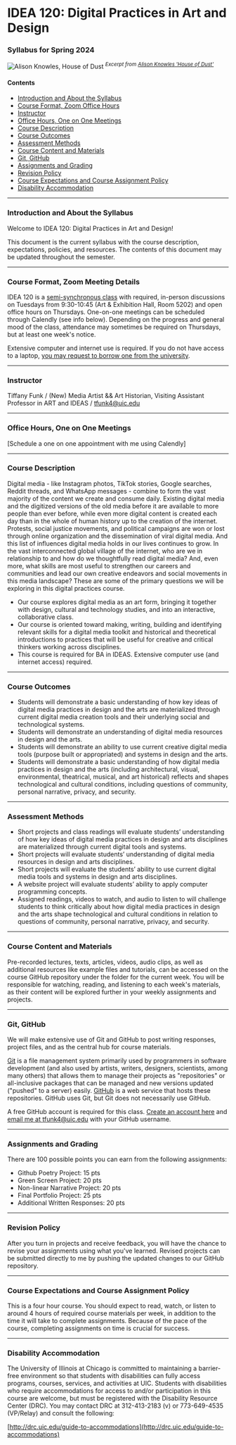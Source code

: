 # IDEA 120: Digital Practices in Art and Design
### Syllabus for Spring 2024

![Alison Knowles, House of Dust](knowles_house_of_dust.png)
<sup>*Excerpt from [Alison Knowles 'House of Dust'](https://www.damnmagazine.net/2016/09/07/the-house-of-dust-by-alison-knowles/)*</sup>

#### Contents
* [Introduction and About the Syllabus](#introduction-and-about-the-syllabus)
* [Course Format, Zoom Office Hours](#course-format-zoom-office-hours)
* [Instructor](#instructor)
* [Office Hours, One on One Meetings](#office-hours-one-on-one-meetings)
* [Course Description](#course-description)
* [Course Outcomes](#course-outcomes)
* [Assessment Methods](#assessment-methods)
* [Course Content and Materials](#course-content-and-materials)
* [Git, GitHub](#git-github)
* [Assignments and Grading](#assignments-and-grading)
* [Revision Policy](#revision-policy)
* [Course Expectations and Course Assignment Policy](#course-expectations-and-course-assignment-policy)
* [Disability Accommodation](#disability-accommodation)

***

### Introduction and About the Syllabus

Welcome to IDEA 120: Digital Practices in Art and Design!

This document is the current syllabus with the course description, expectations, policies, and resources. The contents of this document may be updated throughout the semester.

***

### Course Format, Zoom Meeting Details

IDEA 120 is a [semi-synchronous class](https://en.wikipedia.org/wiki/Asynchronous_learning) with required, in-person discussions on Tuesdays from 9:30-10:45 (Art & Exhibition Hall, Room 5202) and open office hours on Thursdays. One-on-one meetings can be scheduled through Calendly (see info below). Depending on the progress and general mood of the class, attendance may sometimes be required on Thursdays, but at least one week's notice.

Extensive computer and internet use is required. If you do not have access to a laptop, [you may request to borrow one from the university](https://it.uic.edu/services-support/student-resources/online-learning/).

***

### Instructor

Tiffany Funk / (New) Media Artist && Art Historian, Visiting Assistant Professor in ART and IDEAS  / [tfunk4@uic.edu](mailto:tfunk4@uic.edu) 

***

### Office Hours, One on One Meetings

[Schedule a one on one appointment with me using Calendly]

***

### Course Description

Digital media - like Instagram photos, TikTok stories, Google searches, Reddit threads, and WhatsApp messages - combine to form the vast majority of the content we create and consume daily. Existing digital media and the digitized versions of the old media before it are available to more people than ever before, while even more digital content is created each day than in the whole of human history up to the creation of the internet. Protests, social justice movements, and political campaigns are won or lost through online organization and the dissemination of viral digital media. And this list of influences digital media holds in our lives continues to grow. In the vast interconnected global village of the internet, who are we in relationship to and how do we thoughtfully read digital media? And, even more, what skills are most useful to strengthen our careers and communities and lead our own creative endeavors and social movements in this media landscape? These are some of the primary questions we will be exploring in this digital practices course.

* Our course explores digital media as an art form, bringing it together with design, cultural and technology studies, and into an interactive, collaborative class.
* Our course is oriented toward making, writing, building and identifying relevant skills for a digital media toolkit and historical and theoretical introductions to practices that will be useful for creative and critical thinkers working across disciplines.
* This course is required for BA in IDEAS. Extensive computer use (and internet access) required.

***

### Course Outcomes

* Students will demonstrate a basic understanding of how key ideas of digital media practices in design and the arts are materialized through current digital media creation tools and their underlying social and technological systems.
* Students will demonstrate an understanding of digital media resources in design and the arts.
* Students will demonstrate an ability to use current creative digital media tools (purpose built or appropriated) and systems in design and the arts.
* Students will demonstrate a basic understanding of how digital media practices in design and the arts (including architectural, visual, environmental, theatrical, musical, and art historical) reflects and shapes technological and cultural conditions, including questions of community, personal narrative, privacy, and security.

***

### Assessment Methods

* Short projects and class readings will evaluate students’ understanding of how key ideas of digital media practices in design and arts disciplines are materialized through current digital tools and systems.
* Short projects will evaluate students’ understanding of digital media resources in design and arts disciplines.
* Short projects will evaluate the students’ ability to use current digital media tools and systems in design and arts disciplines.
* A website project will evaluate students’ ability to apply computer programming concepts.
* Assigned readings, videos to watch, and audio to listen to will challenge students to think critically about how digital media practices in design and the arts shape technological and cultural conditions in relation to questions of community, personal narrative, privacy, and security.

***

### Course Content and Materials

Pre-recorded lectures, texts, articles, videos, audio clips, as well as additional resources like example files and tutorials, can be accessed on the course GitHub repository under the folder for the current week. You will be responsible for watching, reading, and listening to each week's materials, as their content will be explored further in your weekly assignments and projects.

***

### Git, GitHub

We will make extensive use of Git and GitHub to post writing responses, project files, and as the central hub for course materials.

[Git](https://en.wikipedia.org/wiki/Git) is a file management system primarily used by programmers in software development (and also used by artists, writers, designers, scientists, among many others) that allows them to manage their projects as "repositories" or all-inclusive packages that can be managed and new versions updated ("pushed" to a server) easily. [GitHub](https://www.howtogeek.com/180167/htg-explains-what-is-github-and-what-do-geeks-use-it-for/) is a web service that hosts these repositories. GitHub uses Git, but Git does not necessarily use GitHub.

A free GitHub account is required for this class. [Create an account here](https://github.com/join) and [email me at tfunk4@uic.edu](mailto:tfunk4@uic.edu) with your GitHub username.

***


### Assignments and Grading

There are 100 possible points you can earn from the following assignments:

* Github Poetry Project: 15 pts
* Green Screen Project: 20 pts
* Non-linear Narrative Project: 20 pts
* Final Portfolio Project: 25 pts
* Additional Written Responses: 20 pts

***

### Revision Policy

After you turn in projects and receive feedback, you will have the chance to revise your assignments using what you've learned. Revised projects can be submitted directly to me by pushing the updated changes to our GitHub repository.

***

### Course Expectations and Course Assignment Policy

This is a four hour course. You should expect to read, watch, or listen to around 4 hours of required course materials per week, in addition to the time it will take to complete assignments. Because of the pace of the course, completing assignments on time is crucial for success.

***

### Disability Accommodation

The University of Illinois at Chicago is committed to maintaining a barrier-free environment so that students with disabilities can fully access programs, courses, services, and activities at UIC. Students with disabilities who require accommodations for access to and/or participation in this course are welcome, but must be registered with the Disability Resource Center (DRC). You may contact DRC at 312-413-2183 (v) or 773-649-4535 (VP/Relay) and consult the following:

[http://drc.uic.edu/guide-to-accommodations](http://drc.uic.edu/guide-to-accommodations)
